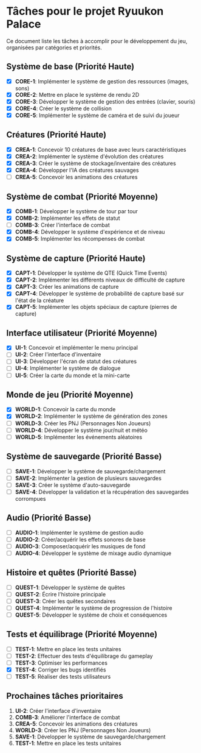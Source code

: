 # Tâches pour le projet Ryuukon Palace

Ce document liste les tâches à accomplir pour le développement du jeu, organisées par catégories et priorités.

## Système de base (Priorité Haute)

- [x] **CORE-1**: Implémenter le système de gestion des ressources (images, sons)
- [x] **CORE-2**: Mettre en place le système de rendu 2D
- [x] **CORE-3**: Développer le système de gestion des entrées (clavier, souris)
- [x] **CORE-4**: Créer le système de collision
- [x] **CORE-5**: Implémenter le système de caméra et de suivi du joueur

## Créatures (Priorité Haute)

- [x] **CREA-1**: Concevoir 10 créatures de base avec leurs caractéristiques
- [x] **CREA-2**: Implémenter le système d'évolution des créatures
- [x] **CREA-3**: Créer le système de stockage/inventaire des créatures
- [x] **CREA-4**: Développer l'IA des créatures sauvages
- [ ] **CREA-5**: Concevoir les animations des créatures

## Système de combat (Priorité Moyenne)

- [x] **COMB-1**: Développer le système de tour par tour
- [x] **COMB-2**: Implémenter les effets de statut 
- [ ] **COMB-3**: Créer l'interface de combat
- [x] **COMB-4**: Développer le système d'expérience et de niveau
- [x] **COMB-5**: Implémenter les récompenses de combat

## Système de capture (Priorité Haute)

- [x] **CAPT-1**: Développer le système de QTE (Quick Time Events)
- [x] **CAPT-2**: Implémenter les différents niveaux de difficulté de capture
- [x] **CAPT-3**: Créer les animations de capture
- [x] **CAPT-4**: Développer le système de probabilité de capture basé sur l'état de la créature
- [x] **CAPT-5**: Implémenter les objets spéciaux de capture (pierres de capture)

## Interface utilisateur (Priorité Moyenne)

- [x] **UI-1**: Concevoir et implémenter le menu principal
- [ ] **UI-2**: Créer l'interface d'inventaire
- [ ] **UI-3**: Développer l'écran de statut des créatures
- [ ] **UI-4**: Implémenter le système de dialogue
- [ ] **UI-5**: Créer la carte du monde et la mini-carte

## Monde de jeu (Priorité Moyenne)

- [x] **WORLD-1**: Concevoir la carte du monde
- [x] **WORLD-2**: Implémenter le système de génération des zones
- [ ] **WORLD-3**: Créer les PNJ (Personnages Non Joueurs)
- [ ] **WORLD-4**: Développer le système jour/nuit et météo
- [ ] **WORLD-5**: Implémenter les événements aléatoires

## Système de sauvegarde (Priorité Basse)

- [ ] **SAVE-1**: Développer le système de sauvegarde/chargement
- [ ] **SAVE-2**: Implémenter la gestion de plusieurs sauvegardes
- [ ] **SAVE-3**: Créer le système d'auto-sauvegarde
- [ ] **SAVE-4**: Développer la validation et la récupération des sauvegardes corrompues

## Audio (Priorité Basse)

- [ ] **AUDIO-1**: Implémenter le système de gestion audio
- [ ] **AUDIO-2**: Créer/acquérir les effets sonores de base
- [ ] **AUDIO-3**: Composer/acquérir les musiques de fond
- [ ] **AUDIO-4**: Développer le système de mixage audio dynamique

## Histoire et quêtes (Priorité Basse)

- [ ] **QUEST-1**: Développer le système de quêtes
- [ ] **QUEST-2**: Écrire l'histoire principale
- [ ] **QUEST-3**: Créer les quêtes secondaires
- [ ] **QUEST-4**: Implémenter le système de progression de l'histoire
- [ ] **QUEST-5**: Développer le système de choix et conséquences

## Tests et équilibrage (Priorité Moyenne)

- [ ] **TEST-1**: Mettre en place les tests unitaires
- [ ] **TEST-2**: Effectuer des tests d'équilibrage du gameplay
- [ ] **TEST-3**: Optimiser les performances
- [x] **TEST-4**: Corriger les bugs identifiés
- [ ] **TEST-5**: Réaliser des tests utilisateurs

## Prochaines tâches prioritaires

1. **UI-2**: Créer l'interface d'inventaire
2. **COMB-3**: Améliorer l'interface de combat
3. **CREA-5**: Concevoir les animations des créatures
4. **WORLD-3**: Créer les PNJ (Personnages Non Joueurs)
5. **SAVE-1**: Développer le système de sauvegarde/chargement
6. **TEST-1**: Mettre en place les tests unitaires
